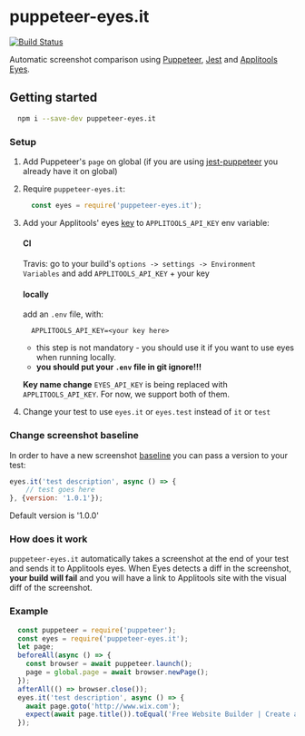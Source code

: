 # puppeteer-eyes.it

[![Build Status](https://travis-ci.org/wix-incubator/puppeteer-eyes.it.svg?branch=master)](https://travis-ci.org/wix-incubator/puppeteer-eyes.it)

Automatic screenshot comparison using [Puppeteer](https://github.com/GoogleChrome/puppeteer/), [Jest](https://github.com/facebook/jest) and [Applitools Eyes](https://applitools.com/).

## Getting started

```bash
  npm i --save-dev puppeteer-eyes.it
```

### Setup

1. Add Puppeteer's `page` on global (if you are using [jest-puppeteer](https://github.com/smooth-code/jest-puppeteer) you already have it on global)

2. Require `puppeteer-eyes.it`:

    ```js
      const eyes = require('puppeteer-eyes.it');
    ```

3. Add your Applitools' eyes [key](https://applitools.com/docs/topics/overview/obtain-api-key.html) to `APPLITOOLS_API_KEY` env variable:

    #### CI

    Travis: go to your build's `options -> settings -> Environment Variables` and add `APPLITOOLS_API_KEY` + your key

    #### locally

    add an `.env` file, with:

    ```
      APPLITOOLS_API_KEY=<your key here>
    ```

    - this step is not mandatory - you should use it if you want to use eyes when running locally.
    - **you should put your `.env` file in git ignore!!!**


    **Key name change** `EYES_API_KEY` is being replaced with `APPLITOOLS_API_KEY`. For now, we support both of them.

4. Change your test to use `eyes.it` or `eyes.test` instead of `it` or `test`

### Change screenshot baseline

In order to have a new screenshot [baseline](https://applitools.com/docs/topics/overview/overview-visual-testing.html) you can pass a version to your test:

```js
eyes.it('test description', async () => {
    // test goes here
}, {version: '1.0.1'});

```

Default version is '1.0.0'


### How does it work

`puppeteer-eyes.it` automatically takes a screenshot at the end of your test and sends it to Applitools eyes. When Eyes detects a diff in  the screenshot, **your build will fail** and you will have a link to Applitools site with the visual diff of the screenshot.


### Example

```js
  const puppeteer = require('puppeteer');
  const eyes = require('puppeteer-eyes.it');
  let page;
  beforeAll(async () => {
    const browser = await puppeteer.launch();
    page = global.page = await browser.newPage();
  });
  afterAll(() => browser.close());
  eyes.it('test description', async () => {
    await page.goto('http://www.wix.com');
    expect(await page.title()).toEqual('Free Website Builder | Create a Free Website | Wix.com');
  });
```



